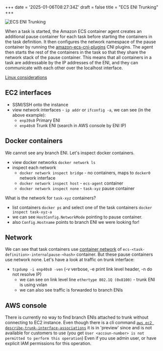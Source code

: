 +++
date = '2025-01-06T08:27:34Z'
draft = false
title = "ECS ENI Trunking"
+++

![ECS ENI Trunking](/ecs-eni-trunking.png)

When a task is started, the Amazon ECS container agent creates an additional pause container for each task before
starting the containers in the task definition. It then configures the network namespace of the pause container by
running the [amazon-ecs-cni-plugins](https://github.com/aws/amazon-ecs-cni-plugins)  CNI plugins. The agent then starts
the rest of the containers in the task so that they share the network stack of the pause container.
This means that all containers in a task are addressable by the IP addresses of the ENI, and they can communicate with
each other over the localhost interface.

[Linux considerations](https://docs.aws.amazon.com/AmazonECS/latest/developerguide/task-networking-awsvpc.html#linux)

## EC2 interfaces

- SSM/SSH onto the instance
- view network interfaces - `ip addr` or `ifconfig -a`, we can see (in the above example):
  - `enp39s0` Primary ENI
  - `enp40s0` Trunk ENI (search in AWS console by ENI IP)

## Docker containers

We cannot see any branch ENI. Let's inspect docker containers.

- view docker networks `docker network ls`
- inspect each network
  - `docker network inspect bridge` - no containers, maps to `docker0` network interface
  - `docker network inspect host` - `ecs-agent` container
  - `docker network inspect none` - `task-xyz` pause container

What is the network for `task-xyz` containers?

- list containers `docker ps` and select one of the task containers `docker inspect task-xyz-a`
- we can see `HostConfig.NetworkMode` pointing to pause container.
- also `Config.Hostname` points to branch ENI we were looking for!

## Network

We can see that task containers use [container network](https://docs.docker.com/engine/network/#container-networks)
of `ecs-<task-definition>-internalpause-<hash>` container. But these pause containers use network none. Let's have
a look at traffic on trunk interface:
- `tcpdump -i enp40s0 -ven` (-v verbose, -e print link level header, -n do not resolve IP)
  - we can see on link level line `ethertype 802.1Q (0x8100)` - trunk ENI is using vxlan
  - we can also see traffic is forwarded to branch ENIs

## AWS console

There is currently no way to find branch ENIs attached to trunk without connecting to EC2 instance. Even though there
is a cli command
[`aws ec2 describe-trunk-interface-associations`](https://awscli.amazonaws.com/v2/documentation/api/latest/reference/ec2/describe-trunk-interface-associations.html)
it is in 'preview' since and is not available for customers to use
(you get `User <accoun-number> is not permitted to perform this operation`) Even if you use admin user, or have explicit
IAM permissions for this operation.

